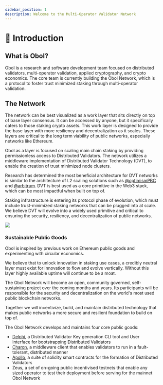 ```yaml
---
sidebar_position: 1
description: Welcome to the Multi-Operator Validator Network
---
```


# 👋 Introduction

## What is Obol?

Obol is a research and software development team focused on distributed validators, multi-operator validation, applied cryptography, and crypto economics. The core team is currently building the Obol Network, which is a protocol to foster trust minimized staking through multi-operator validation.

## The Network

The network can be best visualized as a work layer that sits directly on top of base layer consensus. It can be accessed by anyone, but it specifically caters to those staking crypto assets. This work layer is designed to provide the base layer with more resiliency and decentralization as it scales. These layers are critical to the long term viability of public networks, especially networks like Ethereum.

Obol as a layer is focused on scaling main chain staking by providing permissionless access to Distributed Validators. The network utilizes a middleware implementation of Distributed Validator Technology (DVT), to enable the creation of trust minimized node clusters.

Research has determined the most beneficial architecture for DVT networks is similar to the architecture of L2 scaling solutions such as [@optimismPBC](https://twitter.com/optimismPBC) and [@arbitrum](https://twitter.com/arbitrum). DVT is best used as a core primitive in the Web3 stack, which can be most impactful when built on top of.

Staking infrastructure is entering its protocol phase of evolution, which must include trust-minimized staking networks that can be plugged into at scale. We believe DVT will evolve into a widely used primitive and critical to ensuring the security, resiliency, and decentralization of public networks.

![](/img/DVT4.png)

### Sustainable Public Goods

Obol is inspired by previous work on Ethereum public goods and experimenting with circular economics.

We believe that to unlock innovation in staking use cases, a credibly neutral layer must exist for innovation to flow and evolve vertically. Without this layer highly available uptime will continue to be a moat.

The Obol Network will become an open, community governed, self-sustaining project over the coming months and years. Its participants will be responsible for the security and decentralization on the world's most used public blockchain networks.

Together we will incentivize, build, and maintain distributed technology that makes public networks a more secure and resilient foundation to build on top of.

The Obol Network develops and maintains four core public goods:

- [Delphi](./dvk/01_distributed-validator-keys.md), a Distributed Validator Key generation CLI tool and User Interface for bootstrapping Distributed Validators
- [Charon](./dv/01_introducing-charon.md), a middleware client that enables validators to run in a fault-tolerant, distributed manner
- [Apollo](./sc/01_introducing-apollo.md), a suite of solidity smart contracts for the formation of Distributed Validators
- Zeus, a set of on-going public incentivised testnets that enable any sized operator to test their deployment before serving for the mainnet Obol Network
